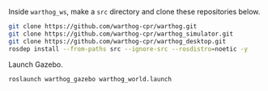 Inside `warthog_ws`, make a `src` directory and clone these repositories below.
```bash
git clone https://github.com/warthog-cpr/warthog.git
git clone https://github.com/warthog-cpr/warthog_simulator.git
git clone https://github.com/warthog-cpr/warthog_desktop.git
rosdep install --from-paths src --ignore-src --rosdistro=noetic -y
```

Launch Gazebo.
```bash
roslaunch warthog_gazebo warthog_world.launch
```